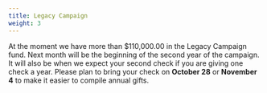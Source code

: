 ```yaml
---
title: Legacy Campaign
weight: 3
---
```


At the moment we have more than $110,000.00 in the Legacy Campaign fund. Next month will be the beginning of the second year of the campaign. It will also be when we expect your second check if you are giving one check a year. Please plan to bring your check on **October 28** or **November 4** to make it easier to compile annual gifts.